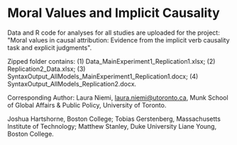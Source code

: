 # Moral Values and Implicit Causality

Data and R code for analyses for all studies are uploaded for the project: "Moral values in causal attribution: Evidence from the implicit verb causality task and explicit judgments".

Zipped folder contains: (1) Data_MainExperiment1_Replication1.xlsx; (2) Replication2_Data.xlsx; (3) SyntaxOutput_AllModels_MainExperiment1_Replication1.docx; (4) SyntaxOutput_AllModels_Replication2.docx. 

Corresponding Author: Laura Niemi, laura.niemi@utoronto.ca, Munk School of Global Affairs & Public Policy, University of Toronto.

Joshua Hartshorne, Boston College; Tobias Gerstenberg, Massachusetts Institute of Technology; Matthew Stanley, Duke University 
Liane Young, Boston College.
